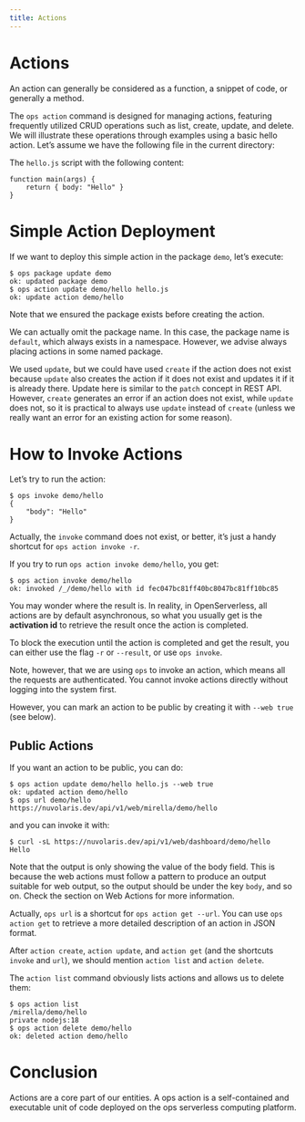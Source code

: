 ```yaml
---
title: Actions
---
```

# Actions

An action can generally be considered as a function, a snippet of code,
or generally a method.

The `ops action` command is designed for managing actions, featuring
frequently utilized CRUD operations such as list, create, update, and
delete. We will illustrate these operations through examples using a
basic hello action. Let’s assume we have the following file in the
current directory:

The `hello.js` script with the following content:

    function main(args) {
        return { body: "Hello" }
    }

# Simple Action Deployment

If we want to deploy this simple action in the package `demo`, let’s
execute:

    $ ops package update demo
    ok: updated package demo
    $ ops action update demo/hello hello.js
    ok: update action demo/hello

Note that we ensured the package exists before creating the action.

We can actually omit the package name. In this case, the package name is
`default`, which always exists in a namespace. However, we advise always
placing actions in some named package.

We used `update`, but we could have used `create` if the action does not
exist because `update` also creates the action if it does not exist and
updates it if it is already there. Update here is similar to the `patch`
concept in REST API. However, `create` generates an error if an action
does not exist, while `update` does not, so it is practical to always
use `update` instead of `create` (unless we really want an error for an
existing action for some reason).

# How to Invoke Actions

Let’s try to run the action:

    $ ops invoke demo/hello
    {
        "body": "Hello"
    }

Actually, the `invoke` command does not exist, or better, it’s just a
handy shortcut for `ops action invoke -r`.

If you try to run `ops action invoke demo/hello`, you get:

    $ ops action invoke demo/hello
    ok: invoked /_/demo/hello with id fec047bc81ff40bc8047bc81ff10bc85

You may wonder where the result is. In reality, in OpenServerless, all
actions are by default asynchronous, so what you usually get is the
**activation id** to retrieve the result once the action is completed.

To block the execution until the action is completed and get the result,
you can either use the flag `-r` or `--result`, or use `ops invoke`.

Note, however, that we are using `ops` to invoke an action, which means
all the requests are authenticated. You cannot invoke actions directly
without logging into the system first.

However, you can mark an action to be public by creating it with
`--web true` (see below).

## Public Actions

If you want an action to be public, you can do:

    $ ops action update demo/hello hello.js --web true
    ok: updated action demo/hello
    $ ops url demo/hello
    https://nuvolaris.dev/api/v1/web/mirella/demo/hello

and you can invoke it with:

    $ curl -sL https://nuvolaris.dev/api/v1/web/dashboard/demo/hello
    Hello

Note that the output is only showing the value of the body field. This
is because the web actions must follow a pattern to produce an output
suitable for web output, so the output should be under the key `body`,
and so on. Check the section on Web Actions for more information.

Actually, `ops url` is a shortcut for `ops action get --url`. You can
use `ops action get` to retrieve a more detailed description of an
action in JSON format.

After `action create`, `action update`, and `action get` (and the
shortcuts `invoke` and `url`), we should mention `action list` and
`action delete`.

The `action list` command obviously lists actions and allows us to
delete them:

    $ ops action list
    /mirella/demo/hello                                                  private nodejs:18
    $ ops action delete demo/hello
    ok: deleted action demo/hello

# Conclusion

Actions are a core part of our entities. A ops action is a
self-contained and executable unit of code deployed on the ops
serverless computing platform.
